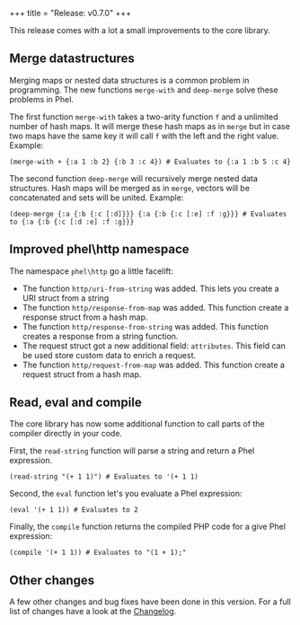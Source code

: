 +++
title = "Release: v0.7.0"
+++

This release comes with a lot a small improvements to the core library.

## Merge datastructures

Merging maps or nested data structures is a common problem in programming. The new functions `merge-with` and `deep-merge` solve these problems in Phel.

The first function `merge-with` takes a two-arity function `f` and a unlimited number of hash maps. It will merge these hash maps as in `merge` but in case two maps have the same key it will call `f` with the left and the right value. Example:

```phel
(merge-with + {:a 1 :b 2} {:b 3 :c 4}) # Evaluates to {:a 1 :b 5 :c 4}
```

The second function `deep-merge` will recursively merge nested data structures. Hash maps will be merged as in `merge`, vectors will be concatenated and sets will be united. Example:

```phel
(deep-merge {:a {:b {:c [:d]}}} {:a {:b {:c [:e] :f :g}}} # Evaluates to {:a {:b {:c [:d :e] :f :g}}}
```

## Improved phel\http namespace

The namespace `phel\http` go a little facelift:

* The function `http/uri-from-string` was added. This lets you create a URI struct from a string
* The function `http/response-from-map` was added. This function create a response struct from a hash map.
* The function `http/response-from-string` was added. This function creates a response from a string function.
* The request struct got a new additional field: `attributes`. This field can be used store custom data to enrich a request.
* The function `http/request-from-map` was added. This function create a request struct from a hash map.

## Read, eval and compile

The core library has now some additional function to call parts of the compiler directly in your code.

First, the `read-string` function will parse a string and return a Phel expression.

```phel
(read-string "(+ 1 1)") # Evaluates to '(+ 1 1)
```

Second, the `eval` function let's you evaluate a Phel expression:

```phel
(eval '(+ 1 1)) # Evaluates to 2
```

Finally, the `compile` function returns the compiled PHP code for a give Phel expression:

```phel
(compile '(+ 1 1)) # Evaluates to "(1 + 1);"
```

## Other changes

A few other changes and bug fixes have been done in this version. For a full list of changes have a look at the [Changelog](https://github.com/phel-lang/phel-lang/blob/master/CHANGELOG.md).

